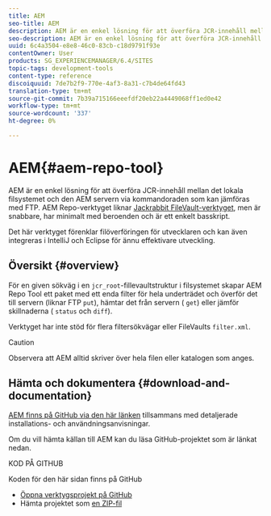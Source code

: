 ```yaml
---
title: AEM
seo-title: AEM
description: AEM är en enkel lösning för att överföra JCR-innehåll mellan det lokala filsystemet och den AEM servern via kommandoraden som kan jämföras med FTP. AEM liknar Jacka-kanins FileVault-verktyg, men är snabbare, har minimalt med beroenden och är ett enkelt basskript.
seo-description: AEM är en enkel lösning för att överföra JCR-innehåll mellan det lokala filsystemet och den AEM servern via kommandoraden som kan jämföras med FTP. AEM liknar Jacka-kanins FileVault-verktyg, men är snabbare, har minimalt med beroenden och är ett enkelt basskript.
uuid: 6c4a3504-e8e8-46c0-83cb-c18d9791f93e
contentOwner: User
products: SG_EXPERIENCEMANAGER/6.4/SITES
topic-tags: development-tools
content-type: reference
discoiquuid: 7de7b2f9-770e-4af3-8a31-c7b4de64fd43
translation-type: tm+mt
source-git-commit: 7b39a715166eeefdf20eb22a4449068ff1ed0e42
workflow-type: tm+mt
source-wordcount: '337'
ht-degree: 0%

---
```



# AEM{#aem-repo-tool}

AEM är en enkel lösning för att överföra JCR-innehåll mellan det lokala filsystemet och den AEM servern via kommandoraden som kan jämföras med FTP. AEM Repo-verktyget liknar [Jackrabbit FileVault-verktyget](/help/sites-developing/ht-vlttool.md), men är snabbare, har minimalt med beroenden och är ett enkelt basskript.

Det här verktyget förenklar filöverföringen för utvecklaren och kan även integreras i IntelliJ och Eclipse för ännu effektivare utveckling.

## Översikt {#overview}

För en given sökväg i en `jcr_root`-fillevaultstruktur i filsystemet skapar AEM Repo Tool ett paket med ett enda filter för hela underträdet och överför det till servern (liknar FTP `put`), hämtar det från servern ( `get`) eller jämför skillnaderna ( `status` och `diff`).

Verktyget har inte stöd för flera filtersökvägar eller FileVaults `filter.xml`.

>[!CAUTION]
>
>Observera att AEM alltid skriver över hela filen eller katalogen som anges.

## Hämta och dokumentera {#download-and-documentation}

[AEM finns på GitHub via den här länken](https://github.com/Adobe-Marketing-Cloud/tools/tree/master/repo) tillsammans med detaljerade installations- och användningsanvisningar.

Om du vill hämta källan till AEM kan du läsa GitHub-projektet som är länkat nedan.

KOD PÅ GITHUB

Koden för den här sidan finns på GitHub

* [Öppna verktygsprojekt på GitHub](https://github.com/Adobe-Marketing-Cloud/tools)
* Hämta projektet som [en ZIP-fil](https://github.com/Adobe-Marketing-Cloud/tools/archive/master.zip)

